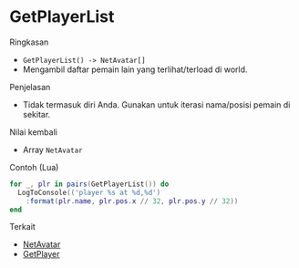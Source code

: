 # GetPlayerList

Ringkasan
- `GetPlayerList() -> NetAvatar[]`
- Mengambil daftar pemain lain yang terlihat/terload di world.

Penjelasan
- Tidak termasuk diri Anda. Gunakan untuk iterasi nama/posisi pemain di sekitar.

Nilai kembali
- Array `NetAvatar`

Contoh (Lua)
```lua
for _, plr in pairs(GetPlayerList()) do
  LogToConsole(('player %s at %d,%d')
    :format(plr.name, plr.pos.x // 32, plr.pos.y // 32))
end
```

Terkait
- [NetAvatar](../structures/NetAvatar.md)
- [GetPlayer](GetPlayer.md)
